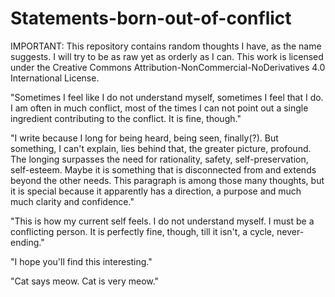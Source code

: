 # Statements-born-out-of-conflict
IMPORTANT: This repository contains random thoughts I have, as the name suggests. I will try to be as raw yet as orderly as I can. This work is licensed under the Creative Commons Attribution-NonCommercial-NoDerivatives 4.0 International License.

"Sometimes I feel like I do not understand myself, sometimes I feel that I do. I am often in much conflict, most of the times I can not point out a single ingredient contributing to the conflict. It is fine, though."

"I write because I long for being heard, being seen, finally(?). But something, I can't explain, lies behind that, the greater picture, profound. The longing surpasses the need for rationality, safety, self-preservation, self-esteem. Maybe it is something that is disconnected from and extends beyond the other needs. This paragraph is among those many thoughts, but it is special because it apparently has a direction, a purpose and much much clarity and confidence."

"This is how my current self feels. I do not understand myself. I must be a conflicting person. It is perfectly fine, though, till it isn't, a cycle, never-ending."

"I hope you'll find this interesting."

"Cat says meow. Cat is very meow."
